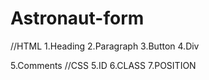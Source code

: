 # Astronaut-form

//HTML
1.Heading 
2.Paragraph 
3.Button
4.Div

5.Comments
//CSS
5.ID 
6.CLASS
7.POSITION

